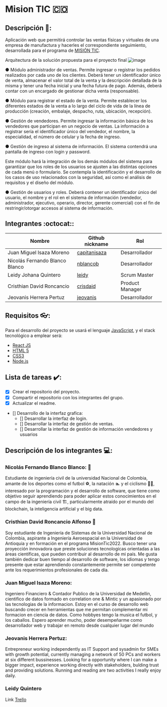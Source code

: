 # Mision TIC :colombia:

## Descripción 📝:
Aplicación web que permitirá controlar las ventas físicas y virtuales de una empresa de manufactura y hacerles el correspondiente seguimiento, desarrollada para el programa de [MISIÓN TIC](https://www.misiontic2022.gov.co/portal/).

Arquitectura de la solución propuesta para el proyecto final
![image](https://user-images.githubusercontent.com/66883967/133525768-e1a16f2b-7d49-4305-bf95-a8f57cccd9d6.png)

● Módulo administrador de ventas. Permite ingresar o registrar los pedidos realizados por cada uno de los clientes. Deberá tener un identificador único de venta, almacenar el valor total de la venta y la descripción detallada de la misma y tener una fecha inicial y una fecha futura de pago. Además, deberá contar con un encargado de gestionar dicha venta (responsable).

● Módulo para registrar el estado de la venta. Permite establecer los diferentes estados de la venta a lo largo del ciclo de vida de la línea de producción (creación, embalaje, despacho, ruta, ubicación, recepción).  

● Gestión de vendedores. Permite ingresar la información básica de los vendedores que participan en un negocio de ventas. La información a registrar sería el identificador único del vendedor, el nombre, la especialidad, el número de celular y la fecha de ingreso.

● Gestión de ingreso al sistema de información. El sistema contendrá una pantalla de ingreso con login y password.

Este módulo hará la integración de los demás módulos del sistema para garantizar que los roles de los usuarios se ajusten a las distintas opciones de cada menú o formulario. Se contempla la identificación y el desarrollo de los casos de uso relacionados con la seguridad, así como el análisis de requisitos y el diseño del módulo.

● Gestión de usuarios y roles. Deberá contener un identificador único del usuario, el nombre y el rol en el sistema de información (vendedor, administrador, ejecutivo, operario, director, gerente comercial) con el fin de restringir/otorgar accesos al sistema de información.


## Integrantes :octocat::

|            Nombre                |                      Github nickname                      |      Rol       |
|----------------------------------|-----------------------------------------------------------|----------------|
| Juan Miguel Isaza Moreno         | [capitanisaza](https://github.com/capitanisaza)           | Desarrollador  |
| Nicolás Fernando Blanco Blanco   |      [nblancob](https://github.com/nblancob)              | Desarrollador  |
| Leidy Johana Quintero            |          [leidy]()                                        | Scrum Master   |
| Cristhian David Roncancio        |         [crisdaid](https://github.com/Cdavid111)          |Product Manager |
| Jeovanis Herrera Pertuz          |   [jeovanis](https://github.com/JeovanHerrera)            | Desarrollador  |

## Requisitos 👓:
Para el desarrollo del proyecto se usará el lenguaje [JavaScript](https://developer.mozilla.org/es/docs/Web/JavaScript), y el stack tecnológico a emplear será:
- [React JS](https://es.reactjs.org/)
- [HTML 5](https://developer.mozilla.org/es/docs/Web/HTML)
- [CSS3](https://developer.mozilla.org/es/docs/Web/CSS)
- [Node.js](https://nodejs.org/es/)

## Lista de tareas ✔️:
- [x] Crear el repositorio del proyecto.
- [x] Compartir el repositorio con los integrantes del grupo.
- [x] Actualizar el readme.
- [] Desarrollo de la interfaz grafica:
  - [] Desarrollar la interfaz de login.
  - [] Desarrollar la interfaz de gestión de ventas.
  - [] Desarrollar la interfaz de gestión de información vendedores y usuarios

## Descripción de los integrantes 💻:

### Nicolás Fernando Blanco Blanco: 🐲
Estudiante de ingeniería civil de la universidad Nacional de Colombia, amante de los deportes como el futbol ⚽, la natación 🏊 y el ciclismo 🚴‍♂️, interesado por la programación y el desarrollo de software, que tiene como objetivo seguir aprendiendo para poder aplicar estos conocimientos en el campo de la ingeniería civil 🏗️, particularmente atraído por el mundo del blockchain, la inteligencia artificial y el big data.

### Cristhian David Roncancio Alfonso 🚀
Soy estudiante de Ingeniería de Sistemas de la Universidad Nacional de Colombia, aspirante a Ingeniería Aeroespacial en la Universidad de Antioquia y en formación en el programa MisionTic2022. Busco tener una proyección innovadora que preste soluciones tecnologícas orientadas a las áreas científicas, que pueden contribuir al desarrollo de mi país. Me gusta también dedicar buen tiempo al desarrollo de software, los idiomas y tengo presente que estar aprendiendo constantemente permite ser competente ante los requerimientos profesionales de cada día.

### Juan Miguel Isaza Moreno: 
Ingeniero Financiero & Contador Publico de la Universidad de Medellin, cientifico de datos formado en correlation one & Mintic y  un apasionado por las tecnologias de la informacion. Estoy en el curso de desarrollo web buscando crecer en herramientas que me permitan complementar mi formacion en ciencia de datos. Como hobbyes tengo la musica el futbol, y los caballos. Espero aprender mucho, poder desempeñarme como desarrollador web y trabajar en remoto desde cualquier lugar del mundo 

### Jeovanis Herrera Pertuz:
Entrepreneur working independently as IT Support and sysadmin for SMEs with growth potential, currently managing a network of 50 PCs and workers at six different bussinesses. Looking for a opportunity where I can make a bigger impact, experience working directly with stakeholders, bulding trust and providing solutions. Running and reading are two activities I really enjoy daily.

### Leidy Quintero





Link [Trello](https://trello.com/invite/b/bYXcx0QB/f506b0bc085d4eacec8389e8b7260077/sprint-1)



